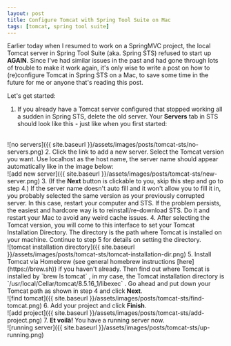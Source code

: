```yaml
---
layout: post
title: Configure Tomcat with Spring Tool Suite on Mac
tags: [tomcat, spring tool suite]
---
```


Earlier today when I resumed to work on a SpringMVC project, the local Tomcat server in Spring Tool Suite (aka. Spring STS) refused to start up <strong>AGAIN</strong>. Since I've had similar issues in the past and had gone through lots of trouble to make it work again, it's only wise to write a post on how to (re)configure Tomcat in Spring STS on a Mac, to save some time in the future for me or anyone that's reading this post. <!--more-->

Let's get started:
1. If you already have a Tomcat server configured that stopped working all a sudden in Spring STS, delete the old server. Your <strong>Servers</strong> tab in STS should look like this - just like when you first started:
<br />
![no servers]({{ site.baseurl }}/assets/images/posts/tomcat-sts/no-servers.png)
2. Click the link to add a new server. Select the Tomcat version you want. Use localhost as the host name, the server name should appear automatically like in the image below:
<br />
![add new server]({{ site.baseurl }}/assets/images/posts/tomcat-sts/new-server.png)
3. (If the <strong>Next</strong> button is clickable to you, skip this step and go to  step 4.) If the server name doesn't auto fill and it won't allow you to fill it in, you probably selected the same version as your previously corrupted server. In this case, restart your computer and STS. If the problem persists, the easiest and hardcore way is to reinstall/re-download STS. Do it and restart your Mac to avoid any weird cache issues.
4. After selecting the Tomcat version, you will come to this interface to set  your Tomcat Installation Directory. The directory is the path where Tomcat is installed on your machine. Continue to step 5 for details on setting the directory.
<br />
![tomcat installation directory]({{ site.baseurl }}/assets/images/posts/tomcat-sts/tomcat-installation-dir.png)
5. Install Tomcat via Homebrew (see general homebrew instructions [here](https://brew.sh)) if you haven't already. Then find out where Tomcat is installed by `brew ls tomcat` , in my case, the Tomcat installation directory is `/usr/local/Cellar/tomcat/8.5.16_1/libexec` . Go ahead and put down your Tomcat path as shown in step 4 and click <strong>Next</strong>.
<br />
![find tomcat]({{ site.baseurl }}/assets/images/posts/tomcat-sts/find-tomcat.png)
6. Add your project and click <strong>Finish</strong>.
<br />
![add project]({{ site.baseurl }}/assets/images/posts/tomcat-sts/add-project.png)
7. <strong>Et voilà!</strong> You have a running server now.
<br />
![running server]({{ site.baseurl }}/assets/images/posts/tomcat-sts/up-running.png)
